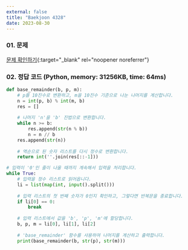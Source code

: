 ```yaml
---
external: false
title: "Baekjoon 4328"
date: 2023-08-30
---
```


### 01. 문제

[문제 확인하기](https://www.acmicpc.net/problem/4328){:target="_blank" rel="noopener noreferrer"}

### 02. 정답 코드 (Python, memory: 31256KB, time: 64ms)

```Python
def base_remainder(b, p, m):
    # p를 10진수로 변환하고, m을 10진수 기준으로 나눈 나머지를 계산합니다.
    n = int(p, b) % int(m, b)
    res = []
    
    # 나머지 'n'을 'b' 진법으로 변환합니다.
    while n >= b:
        res.append(str(n % b))
        n = n // b
    res.append(str(n))
    
    # 역순으로 된 숫자 리스트를 다시 정수로 변환합니다.
    return int(''.join(res[::-1]))

# 입력이 '0'인 줄이 나올 때까지 계속해서 입력을 처리합니다.
while True:
    # 입력을 정수 리스트로 읽어옵니다.
    li = list(map(int, input().split()))
    
    # 입력 리스트의 첫 번째 숫자가 0인지 확인하고, 그렇다면 반복문을 종료합니다.
    if li[0] == 0:
        break
    
    # 입력 리스트에서 값을 'b', 'p', 'm'에 할당합니다.
    b, p, m = li[0], li[1], li[2]
    
    # 'base_remainder' 함수를 사용하여 나머지를 계산하고 출력합니다.
    print(base_remainder(b, str(p), str(m)))
```
